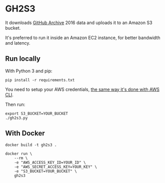 # GH2S3

It downloads [GitHub Archive](https://www.githubarchive.org/) 2016 data and uploads it to an Amazon S3 bucket.

It's preferred to run it inside an Amazon EC2 instance, for better bandwidth and latency.

## Run locally

With Python 3 and pip:

```shell
pip install -r requirements.txt
```

You need to setup your AWS credentials, [the same way it's done with AWS CLI](https://boto3.readthedocs.io/en/latest/guide/quickstart.html#configuration).

Then run:

```shell
export S3_BUCKET=YOUR_BUCKET
./gh2s3.py
```

## With Docker

```shell
docker build -t gh2s3 .

docker run \
    --rm \
    -e "AWS_ACCESS_KEY_ID=YOUR_ID" \
    -e "AWS_SECRET_ACCESS_KEY=YOUR_KEY" \
    -e "S3_BUCKET=YOUR_BUCKET" \
    gh2s3
```
